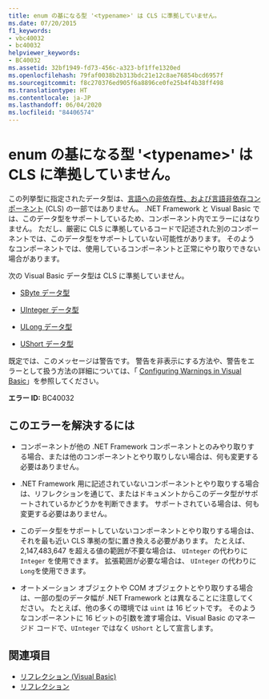 ```yaml
---
title: enum の基になる型 '<typename>' は CLS に準拠していません。
ms.date: 07/20/2015
f1_keywords:
- vbc40032
- bc40032
helpviewer_keywords:
- BC40032
ms.assetid: 32bf1949-fd73-456c-a323-bf1ffe1320ed
ms.openlocfilehash: 79faf0038b2b313bdc21e12c8ae76854bcd6957f
ms.sourcegitcommit: f8c270376ed905f6a8896ce0fe25b4f4b38ff498
ms.translationtype: HT
ms.contentlocale: ja-JP
ms.lasthandoff: 06/04/2020
ms.locfileid: "84406574"
---
```

# <a name="underlying-type-typename-of-enum-is-not-cls-compliant"></a>enum の基になる型 '\<typename>' は CLS に準拠していません。
この列挙型に指定されたデータ型は、[言語への非依存性、および言語非依存コンポーネント](../../../standard/language-independence-and-language-independent-components.md) (CLS) の一部ではありません。 .NET Framework と Visual Basic では、このデータ型をサポートしているため、コンポーネント内でエラーにはなりません。 ただし、厳密に CLS に準拠しているコードで記述された別のコンポーネントでは、このデータ型をサポートしていない可能性があります。 そのようなコンポーネントでは、使用しているコンポーネントと正常にやり取りできない場合があります。  
  
 次の Visual Basic データ型は CLS に準拠していません。  
  
- [SByte データ型](../data-types/sbyte-data-type.md)  
  
- [UInteger データ型](../data-types/uinteger-data-type.md)  
  
- [ULong データ型](../data-types/ulong-data-type.md)  
  
- [UShort データ型](../data-types/ushort-data-type.md)  
  
 既定では、このメッセージは警告です。 警告を非表示にする方法や、警告をエラーとして扱う方法の詳細については、「 [Configuring Warnings in Visual Basic](/visualstudio/ide/configuring-warnings-in-visual-basic)」を参照してください。  
  
 **エラー ID:** BC40032  
  
## <a name="to-correct-this-error"></a>このエラーを解決するには  
  
- コンポーネントが他の .NET Framework コンポーネントとのみやり取りする場合、または他のコンポーネントとやり取りしない場合は、何も変更する必要はありません。  
  
- .NET Framework 用に記述されていないコンポーネントとやり取りする場合は、リフレクションを通じて、またはドキュメントからこのデータ型がサポートされているかどうかを判断できます。 サポートされている場合は、何も変更する必要はありません。  
  
- このデータ型をサポートしていないコンポーネントとやり取りする場合は、それを最も近い CLS 準拠の型に置き換える必要があります。 たとえば、2,147,483,647 を超える値の範囲が不要な場合は、 `UInteger` の代わりに `Integer` を使用できます。 拡張範囲が必要な場合は、 `UInteger` の代わりに `Long`を使用できます。  
  
- オートメーション オブジェクトや COM オブジェクトとやり取りする場合は、一部の型のデータ幅が .NET Framework とは異なることに注意してください。 たとえば、他の多くの環境では `uint` は 16 ビットです。 そのようなコンポーネントに 16 ビットの引数を渡す場合は、Visual Basic のマネージド コードで、`UInteger` ではなく `UShort` として宣言します。  
  
## <a name="see-also"></a>関連項目

- [リフレクション (Visual Basic)](../../programming-guide/concepts/reflection.md)
- [リフレクション](../../../framework/reflection-and-codedom/reflection.md)
